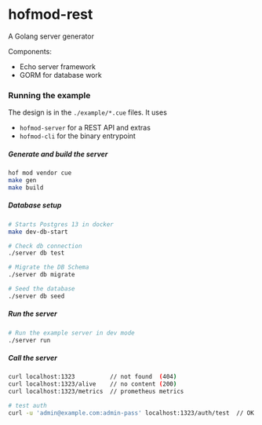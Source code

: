 # hofmod-rest

A Golang server generator

Components:

- Echo server framework
- GORM for database work


### Running the example

The design is in the `./example/*.cue` files.
It uses

- `hofmod-server` for a REST API and extras
- `hofmod-cli` for the binary entrypoint

##### Generate and build the server

```sh
hof mod vendor cue
make gen
make build
```

##### Database setup

```sh
# Starts Postgres 13 in docker
make dev-db-start

# Check db connection
./server db test

# Migrate the DB Schema
./server db migrate

# Seed the database
./server db seed
```

##### Run the server

```sh
# Run the example server in dev mode
./server run
```

##### Call the server

```sh
curl localhost:1323          // not found  (404)
curl localhost:1323/alive    // no content (200)
curl localhost:1323/metrics  // prometheus metrics

# test auth
curl -u 'admin@example.com:admin-pass' localhost:1323/auth/test  // OK (200)
```
